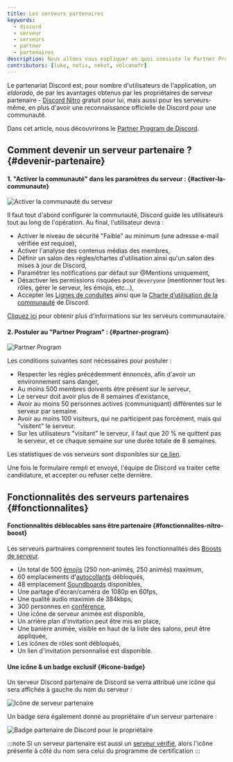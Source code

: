 ```yaml
---
title: Les serveurs partenaires
keywords:
  - discord
  - serveur
  - serveurs
  - partner
  - partenaires
description: Nous allons vous expliquer en quoi consiste le Partner Program de Discord.
contributors: [luke, notix, nekot, volcanofr]
---
```


Le partenariat Discord est, pour nombre d'utilisateurs de l'application, un _eldorado_, de par les avantages obtenus par les propriétaires de serveur partenaire - [Discord Nitro](/wiki/contenu-payant/abonnements-nitro) gratuit pour lui, mais aussi pour les serveurs-même, en plus d'avoir une reconnaissance officielle de Discord pour une communauté.

Dans cet article, nous découvrirons le [Partner Program de Discord](https://discord.com/partners 'discord.com/partners').

## Comment devenir un serveur partenaire ? {#devenir-partenaire}

#### 1. "Activer la communauté" dans les paramètres du serveur : {#activer-la-communaute}

![Activer la communauté du serveur](https://drive.google.com/file/d/1s-yOT4LwdDhtQztkSORethIFI3bNwEUE/view?usp=sharing)

Il faut tout d'abord configurer la communauté, Discord guide les utilisateurs tout au long de l'opération. Au final, l'utilisateur devra :

- Activer le niveau de sécurité "Faible" au minimum (une adresse e-mail vérifiée est requise),
- Activer l'analyse des contenus médias des membres,
- Définir un salon des règles/chartes d'utilisation ainsi qu'un salon des mises à jour de Discord,
- Paramétrer les notifications par défaut sur @Mentions uniquement,
- Désactiver les permissions risquées pour `@everyone` (mentionner tout les rôles, gérer le serveur, les émojis, etc...),
- Accepter les [Lignes de conduites](https://support.discord.com/hc/fr/articles/360035969312 'support.discord.com - Lignes de conduite des serveurs communautaires') ainsi que la [Charte d’utilisation de la communauté](https://discord.com/guidelines 'discord.com/guidelines') de Discord.

[Cliquez ici](/wiki/gestion-serveur/outils-communautaires 'Discord.FR | Les serveurs communautaires') pour obtenir plus d'informations sur les serveurs communautaire.

#### 2. Postuler au "Partner Program" : {#partner-program}

![Partner Program]([https://i.discord.fr/86q.png](https://drive.google.com/file/d/1VoV0uSDejmGK7ldlDAUYAWdJgPG8uzKS/view?usp=sharing))

Les conditions suivantes sont nécessaires pour postuler :

- Respecter les règles précédemment énnoncés, afin d'avoir un environnement sans danger,
- Au moins 500 membres doivents être présent sur le serveur,
- Le serveur doit avoir plus de 8 semaines d'existance,
- Avoir au moins 50 personnes actives (communiquant) différentes sur le serveur par semaine.
- Avoir au moins 100 visiteurs, qui ne participent pas forcément, mais qui "visitent" le serveur.
- Sur les utilisateurs "visitant" le serveur, il faut que 20 % ne quittent pas le serveur, et ce chaque semaine sur une durée totale de 8 semaines.
 
 Les statistiques de vos serveurs sont disponibles sur [ce lien](https://discord.com/developers/servers 'discord.com - Server Insights').
 
 Une fois le formulaire rempli et envoyé, l'équipe de Discord va traiter cette candidature, et accepter ou refuser cette dernière.
 
 ## Fonctionnalités des serveurs partenaires {#fonctionnalites}
 
 #### Fonctionnalités déblocables sans être partenaire {#fonctionnalites-nitro-boost}

Les serveurs partnaires comprennent toutes les fonctionnalités des [Boosts de serveur](/wiki/contenu-payant/boost-serveur 'Discord.FR | Le Nitro Boosting').

- Un total de 500 [émojis](/wiki/gestion-serveur/configuration/emojis-stickers#gestion-des-emojis 'Discord.FR | Gestion des émojis') (250 non-animés, 250 animés) maximum,
- 60 emplacements d'[autocollants](/wiki/gestion-serveur/configuration/emojis-stickers#gestion-des-stickers 'Discord.FR | Gestion des stickers') débloqués,
- 48 emplacement [Soundboards](/wiki/interface/salons-vocaux/soundboard 'Discord.FR | Soundboard') disponibles,
- Une partage d'écran/caméra de 1080p en 60fps,
- Une qualité audio maximim de 384kbps,
- 300 personnes en [conférence](/wiki/interface/salons-vocaux/stage-channels 'Discord.FR | Les Salons de Conférence'),
- Une icône de serveur animée est disponible,
- Un arrière plan d'invitation peut être mis en place,
- Une banière animée, visible en haut de la liste des salons, peut être appliquée,
- Les icônes de rôles sont débloqués,
- Un lien d'invitation personnalisé est disponible.

#### Une icône & un badge exclusif {#icone-badge}

Un serveur Discord partenaire de Discord se verra attribué une icône qui sera affichée à gauche du nom du serveur :

![Icône de serveur partenaire](https://drive.google.com/file/d/1fPLwRFJ4WIw7oBHXMfQsyB4lkXZG_Ykp/view?usp=sharing)

Un badge sera également donné au propriétaire d'un serveur partenaire :

![Badge partenaire de Discord pour le propriétaire](https://drive.google.com/file/d/1784DMlLK6PgC4TvzwWhhZYAGn_-q_z3U/view?usp=sharing)

:::note
Si un serveur partenaire est aussi un [serveur vérifié](/wiki/programmes-communautaires/certification 'Discord.FR | Les exigences de la certification'), alors l'icône présente à côté du nom sera celui du programme de certification
:::
